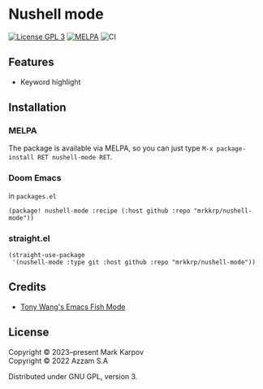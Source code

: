 # Nushell mode

[![License GPL 3](https://img.shields.io/badge/license-GPL_3-green.svg)](http://www.gnu.org/licenses/gpl-3.0.txt)
[![MELPA](https://melpa.org/packages/nushell-mode-badge.svg)](https://melpa.org/#/nushell-mode)
![CI](https://github.com/mrkkrp/nushell-mode/workflows/CI/badge.svg?branch=master)

## Features

- Keyword highlight

## Installation

### MELPA

The package is available via MELPA, so you can just type `M-x
package-install RET nushell-mode RET`.

### Doom Emacs

in `packages.el`

```emacs-lisp
(package! nushell-mode :recipe (:host github :repo "mrkkrp/nushell-mode"))
```

### straight.el

```emacs-lisp
(straight-use-package
 '(nushell-mode :type git :host github :repo "mrkkrp/nushell-mode"))
```

## Credits

- [Tony Wang's Emacs Fish Mode](https://github.com/wwwjfy/emacs-fish)

## License

Copyright © 2023–present Mark Karpov\
Copyright © 2022 Azzam S.A

Distributed under GNU GPL, version 3.
